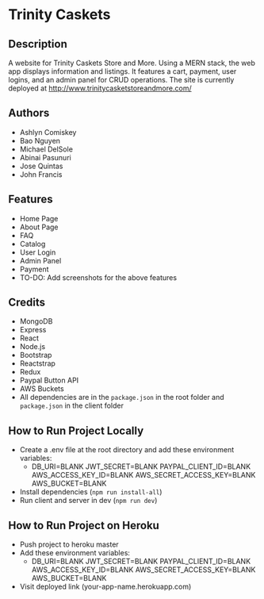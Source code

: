 # Trinity Caskets
## Description
A website for Trinity Caskets Store and More. Using a MERN stack, the web app displays information and listings. It features a cart, payment, user logins, and an admin panel for CRUD operations. The site is currently deployed at http://www.trinitycasketstoreandmore.com/

## Authors
- Ashlyn Comiskey
- Bao Nguyen
- Michael DelSole
- Abinai Pasunuri
- Jose Quintas
- John Francis

## Features
- Home Page
- About Page
- FAQ
- Catalog
- User Login
- Admin Panel
- Payment
- TO-DO: Add screenshots for the above features

## Credits
- MongoDB
- Express
- React
- Node.js
- Bootstrap
- Reactstrap
- Redux
- Paypal Button API
- AWS Buckets
- All dependencies are in the `package.json` in the root folder and `package.json` in the client folder

## How to Run Project Locally
- Create a .env file at the root directory and add these environment variables:
  - DB_URI=BLANK
    JWT_SECRET=BLANK
    PAYPAL_CLIENT_ID=BLANK
    AWS_ACCESS_KEY_ID=BLANK
    AWS_SECRET_ACCESS_KEY=BLANK
    AWS_BUCKET=BLANK
- Install dependencies (`npm run install-all`)
- Run client and server in dev (`npm run dev`)

## How to Run Project on Heroku
- Push project to heroku master
- Add these environment variables:
  - DB_URI=BLANK
    JWT_SECRET=BLANK
    PAYPAL_CLIENT_ID=BLANK
    AWS_ACCESS_KEY_ID=BLANK
    AWS_SECRET_ACCESS_KEY=BLANK
    AWS_BUCKET=BLANK
- Visit deployed link (your-app-name.herokuapp.com)